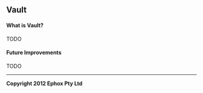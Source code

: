 ## Vault

#### What is Vault?

TODO

#### Future Improvements

TODO

***

**Copyright 2012 Ephox Pty Ltd**
